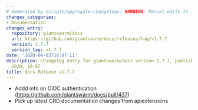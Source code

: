 ```yaml
---
# Generated by scripts/aggregate-changelogs. WARNING: Manual edits to this files will be overwritten.
changes_categories:
- Documentation
changes_entry:
  repository: giantswarm/docs
  url: https://github.com/giantswarm/docs/releases/tag/v1.7.7
  version: 1.7.7
  version_tag: v1.7.7
date: '2020-04-03T16:07:11'
description: Changelog entry for giantswarm/docs version 1.7.7, published on 03 April
  2020, 16:07
title: docs Release v1.7.7
---
```


- Addd info on OIDC authentication (https://github.com/giantswarm/docs/pull/437)
- Pick up latest CRD documentation changes from apiextensions

